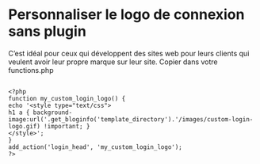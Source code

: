 # Personnaliser le logo de connexion sans plugin

C’est idéal pour ceux qui développent des sites web pour leurs clients qui veulent avoir leur propre marque sur leur site. Copier dans votre functions.php


```

<?php
function my_custom_login_logo() {
echo '<style type="text/css">
h1 a { background-image:url('.get_bloginfo('template_directory').'/images/custom-login-logo.gif) !important; }
</style>';
}
add_action('login_head', 'my_custom_login_logo');
?>

```